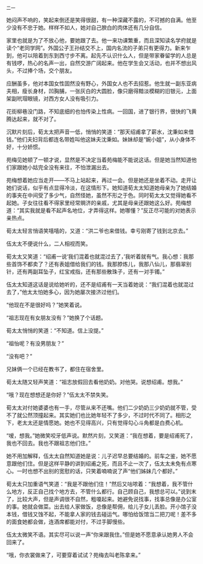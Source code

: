     二一 

   她闷声不响的，笑起来倒还是笑得很甜，有一种深藏不露的，不可撼的自满。他至少没有不忠于她。样样不如人，她对自己腴白的肉体还有几分自信。

   家里也就是为了不放心他，要她跟了去。他一来功课繁重，而且深知读名学府就是读个“老同学网”。外国公子王孙结交不上，国内名流的子弟只有更得力。新来乍到，他可以陪着到东到西寸步不离。起先不认识什么人，但是带家眷留学的人总是有钱啰，热心的名声一出，自然交游广阔起来。他在学生会又活动，也并不想出风头，不过捧个场，交个朋友。

   应酬虽多，他对本国女性固然没有野心，外国女人也不去招惹。他生就一副东亚病夫相，瘦长身材，凹胸脯，一张灰白的大圆脸，像只磨得黯淡模糊的旧银元，上面架副玳瑁眼镜，对西方女人没有吸引力。

   花街柳巷没门路，不知底细的也怕传染上性病。一回国，进了银行界，很快的飞黄腾达起来，就不对了。

   沉默片刻后，荀太太把声音一低，悄悄的笑道：“那天绍甫拿了薪水，沈秉如来借钱。”他们夫妇背后都连名带姓叫他这妹夫沈秉如。妹妹却是“婉小姐”，从小身体不好，十分娇惯。

   苑梅见她顿了一顿才说，显然是不决定当着苑梅能不能说这话。但是她当然知道他们家跟她小姑完全没有来往，不怕泄漏出去。

   苑梅想着她应当走开——不马上站起来，再过一会。但是她还是坐着不动。走开让她们说话，似乎有点显得冷淡，在这情形下。她知道荀太太知道她母亲为了她结婚的事夹在中间受了多少气，自然怪她，虽然不形之于色。同时荀太太又觉得她看不起她。子女往往看不得家里经常赒济的亲戚，尤其是母亲还跟她这么好。苑梅想道：“其实我就是看不起声名地位，才弄得这样。她哪懂？”反正尽可能的对她表示亲热点。

   荀太太轻言悄语笑嘻嘻的，又道：“洪二爷也来借钱。幸亏刚寄了钱到北京去。”

   伍太太不便说什么，二人相视而笑。

   荀太太又笑道：“绍甫一说‘我们混着也就混过去了，’我听着就有气。我心想：我那些首饰不都卖了？还有表姐借给我们的钱。我那脖炼儿，我那八仙儿，那翡翠别针，还有两副耳坠子，红宝戒指，还有那些散珠子，还有一对手镯。”

   伍太太知道这话是说给她听的，还不是绍甫有一天当着她说：“我们混着也就混过去了，”他太太怕她多心，因为她屡次接济过他们。

   “他现在不是很好吗？”她笑着说。

   “祖志现在有女朋友没有？”她换了个话题。

   荀太太悄悄的笑道：“不知道。信上没提。”

   “祖怡呢？有没男朋友？”

   “没有吧？”

   兄妹俩一个已经在教书了，都住在宿舍里。

   荀太太随又轻声笑道：“祖志放假回去看他奶奶。对他哭。说想绍甫。想我。”

   “哦？现在想想还是你好？”伍太太不禁失笑。

   荀太太对付她婆婆也有一手，尽管从来不还嘴。他们二少奶奶三少奶奶就不管，受不了就公然顶撞起来。其实她们也比她年轻不了多少，不过时代不同了。相形之下，老太太还是情愿她。她也不见得高兴，只有觉得勾心斗角都是白费心机。

   “嗳，想我。”她微笑咬牙低声说。默然片刻，又笑道：“我在想着，要是绍甫死了，我也不回去。我也不跟祖志他们住。”

   她不用加解释，伍太太自然知道她是说：儿子迟早总要结婚的。前车之鉴，她不愿意跟他们住。但是这样平静的讲到绍甫之死，而且不止一次了，伍太太未免有点寒心。一时也想不出别的宽慰的话，只笑着喃喃说了声“他们姊妹几个都好。”

   荀太太只加重语气笑道：“我是不跟他们住！”然后又咕哝着：“我想着，我不管什么地方，反正自己找个地方去，不管什么都行。自己顾自己，我想总可以。”说到末了，比较大声，但是声调很不自然，粗嗄起来。她避免说找事，找事总像是办公室的事。她就会做菜。出去给人家做饭，总像是帮佣，给儿子女儿丢脸。开小馆子没本钱，借钱又蚀不起，不能拿人家的钱去碰运气。哪怕给饭馆当二把刀呢！差不多的面食她都会做，连酒席都能对付，不过手脚慢些。

   伍太太微笑不语。其实尽可以说一声“你来跟我住。”但是她不愿意承认她男人不会回来了。

   “哦，你衣裳做来了，可要穿着试试？苑梅去叫老陈拿来。”

